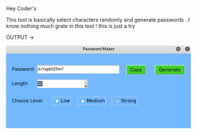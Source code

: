 

Hey Coder's

This tool is basically select characters randomly and generate passwords . I know nothing much grate in this tool !
this is just a try

OUTPUT ->


![](https://github.com/RahulNoulia/Password-Creator/blob/master/Output.png)
